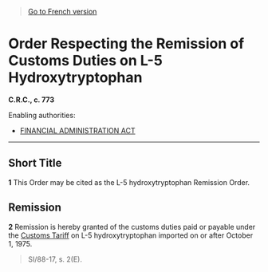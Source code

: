 > [Go to French version](/fr/Règlements/Codification%20des%20règlements%20du%20Canada/701-800/C.R.C.,%20ch.%20773.md)

# Order Respecting the Remission of Customs Duties on L-5 Hydroxytryptophan

**C.R.C., c. 773**

Enabling authorities: 
- [FINANCIAL ADMINISTRATION ACT](/en/Acts/Revised%20Statutes%20of%20Canada/F/F-11.md)

----------



## Short Title


**1** This Order may be cited as the L-5 hydroxytryptophan Remission Order.




## Remission


**2** Remission is hereby granted of the customs duties paid or payable under the [Customs Tariff](/en/Acts/Statutes%20of%20Canada/1997/c.%2036.md) on L-5 hydroxytryptophan imported on or after October 1, 1975.
> SI/88-17, s. 2(E).



